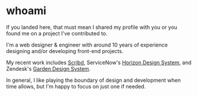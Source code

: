 # whoami

If you landed here, that must mean I shared my profile with you or you found me on a project I've contributed to.

I'm a web designer & engineer with around 10 years of experience designing and/or developing front-end projects.

My recent work includes [Scribd](https://www.scribd.com/), ServiceNow's [Horizon Design System](https://horizon.servicenow.com), and Zendesk's [Garden Design System](https://garden.zendesk.com/).

In general, I like playing the boundary of design and development when time allows, but I'm happy to focus on just one if needed.
